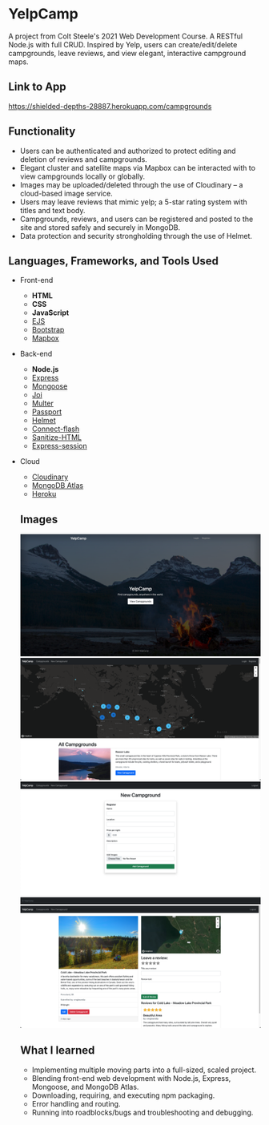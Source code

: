 # YelpCamp

A project from Colt Steele's 2021 Web Development Course. A RESTful Node.js with full CRUD. Inspired by Yelp, users can create/edit/delete campgrounds, leave reviews, and view elegant, interactive campground maps.

## Link to App

https://shielded-depths-28887.herokuapp.com/campgrounds

## Functionality

* Users can be authenticated and authorized to protect editing and deletion of reviews and campgrounds.
* Elegant cluster and satellite maps via Mapbox can be interacted with to view campgrounds locally or globally.
* Images may be uploaded/deleted through the use of Cloudinary – a cloud-based image service.
* Users may leave reviews that mimic yelp; a 5-star rating system with titles and text body.
* Campgrounds, reviews, and users can be registered and posted to the site and stored safely and securely in MongoDB.
* Data protection and security strongholding through the use of Helmet.

## Languages, Frameworks, and Tools Used

* Front-end
  * __HTML__
  * __CSS__
  * __JavaScript__
  * [EJS](https://ejs.co/)
  * [Bootstrap](https://getbootstrap.com/docs/5.0/getting-started/introduction/)
  * [Mapbox](https://www.mapbox.com/)
* Back-end
  * __Node.js__
  * [Express](http://expressjs.com/)
  * [Mongoose](https://mongoosejs.com/)
  * [Joi](https://joi.dev/api/)
  * [Multer](https://www.npmjs.com/package/multer)
  * [Passport](http://www.passportjs.org/)
  * [Helmet](https://helmetjs.github.io/)
  * [Connect-flash](https://www.npmjs.com/package/connect-flash)
  * [Sanitize-HTML](https://www.npmjs.com/package/sanitize-html)
  * [Express-session](https://www.npmjs.com/package/express-session)
* Cloud
  * [Cloudinary](https://cloudinary.com/)
  * [MongoDB Atlas](https://www.mongodb.com/cloud/atlas)
  * [Heroku](https://dashboard.heroku.com/)
  
  ## Images
  ![HomePage](github/Home.png)
  ![MapPage](github/Map.png)
  ![NewPage](github/New.png)
  ![ShowPage](github/Show.png)
  
  ## What I learned
  * Implementing multiple moving parts into a full-sized, scaled project.
  * Blending front-end web development with Node.js, Express, Mongoose, and MongoDB Atlas.
  * Downloading, requiring, and executing npm packaging.
  * Error handling and routing.
  * Running into roadblocks/bugs and troubleshooting and debugging.
